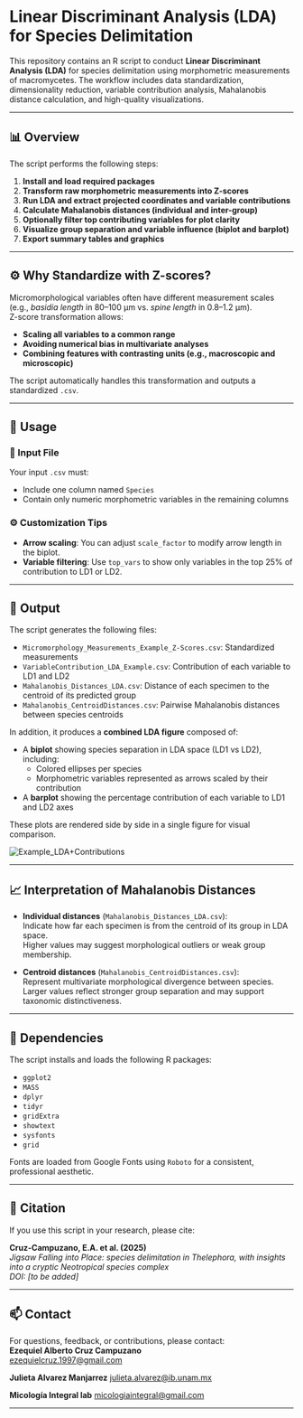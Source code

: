 # Linear Discriminant Analysis (LDA) for Species Delimitation

This repository contains an R script to conduct **Linear Discriminant Analysis (LDA)** for species delimitation using morphometric measurements of macromycetes. The workflow includes data standardization, dimensionality reduction, variable contribution analysis, Mahalanobis distance calculation, and high-quality visualizations.

---

## 📊 Overview

The script performs the following steps:

1. **Install and load required packages**
2. **Transform raw morphometric measurements into Z-scores**
3. **Run LDA and extract projected coordinates and variable contributions**
4. **Calculate Mahalanobis distances (individual and inter-group)**
5. **Optionally filter top contributing variables for plot clarity**
6. **Visualize group separation and variable influence (biplot and barplot)**
7. **Export summary tables and graphics**

---

## ⚙️ Why Standardize with Z-scores?

Micromorphological variables often have different measurement scales  
(e.g., *basidia length* in 80–100 µm vs. *spine length* in 0.8–1.2 µm).  
Z-score transformation allows:
- **Scaling all variables to a common range**
- **Avoiding numerical bias in multivariate analyses**
- **Combining features with contrasting units (e.g., macroscopic and microscopic)**

The script automatically handles this transformation and outputs a standardized `.csv`.

---

## 🔧 Usage

### 📂 Input File

Your input `.csv` must:
- Include one column named `Species`
- Contain only numeric morphometric variables in the remaining columns

### ⚙️ Customization Tips

- **Arrow scaling**: You can adjust `scale_factor` to modify arrow length in the biplot.
- **Variable filtering**: Use `top_vars` to show only variables in the top 25% of contribution to LD1 or LD2.

---

## 📂 Output

The script generates the following files:

- `Micromorphology_Measurements_Example_Z-Scores.csv`: Standardized measurements
- `VariableContribution_LDA_Example.csv`: Contribution of each variable to LD1 and LD2
- `Mahalanobis_Distances_LDA.csv`: Distance of each specimen to the centroid of its predicted group
- `Mahalanobis_CentroidDistances.csv`: Pairwise Mahalanobis distances between species centroids

In addition, it produces a **combined LDA figure** composed of:

- A **biplot** showing species separation in LDA space (LD1 vs LD2), including:
  - Colored ellipses per species
  - Morphometric variables represented as arrows scaled by their contribution
- A **barplot** showing the percentage contribution of each variable to LD1 and LD2 axes

These plots are rendered side by side in a single figure for visual comparison.

![Example_LDA+Contributions](https://github.com/user-attachments/assets/ac2091b2-7dfd-4320-848f-0002b7c17162)


---

## 📈 Interpretation of Mahalanobis Distances

- **Individual distances** (`Mahalanobis_Distances_LDA.csv`):  
  Indicate how far each specimen is from the centroid of its group in LDA space.  
  Higher values may suggest morphological outliers or weak group membership.

- **Centroid distances** (`Mahalanobis_CentroidDistances.csv`):  
  Represent multivariate morphological divergence between species.  
  Larger values reflect stronger group separation and may support taxonomic distinctiveness.

---

## 📘 Dependencies

The script installs and loads the following R packages:

- `ggplot2`
- `MASS`
- `dplyr`
- `tidyr`
- `gridExtra`
- `showtext`
- `sysfonts`
- `grid`

Fonts are loaded from Google Fonts using `Roboto` for a consistent, professional aesthetic.

---

## 🧪 Citation

If you use this script in your research, please cite:

**Cruz-Campuzano, E.A. et al. (2025)**  
*Jigsaw Falling into Place: species delimitation in Thelephora, with insights into a cryptic Neotropical species complex*  
_DOI: [to be added]_

---

## 📫 Contact

For questions, feedback, or contributions, please contact:  
**Ezequiel Alberto Cruz Campuzano**  
ezequielcruz.1997@gmail.com

**Julieta Alvarez Manjarrez** 
julieta.alvarez@ib.unam.mx 

**Micología Integral lab**
micologiaintegral@gmail.com 

---
